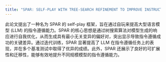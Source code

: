 ```yaml
---
title: "SPAR: SELF-PLAY WITH TREE-SEARCH REFINEMENT TO IMPROVE INSTRUCTION-FOLLOWING IN LARGE LANGUAGE MODELS"
---
```


此论文提出了一种名为 SPAR 的 self-play 框架，旨在通过自玩来提高大型语言模型 (LLM) 的指令遵循能力。SPAR 的核心思想是通过树搜索算法对模型生成的响应进行自我优化，从而生成具有最小无关变异的偏好对，突出显示导致指令遵循成功的关键差异。通过迭代训练，SPAR 显著提高了 LLM 在指令遵循任务上的表现，并在多个基准测试中取得了优异的成绩。此外，SPAR 还展示了良好的可扩展性和迁移性，能够有效地提升不同规模模型的指令遵循能力。
